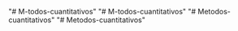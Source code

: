 "# M-todos-cuantitativos" 
"# M-todos-cuantitativos" 
"# Metodos-cuantitativos" 
"# Metodos-cuantitativos" 
